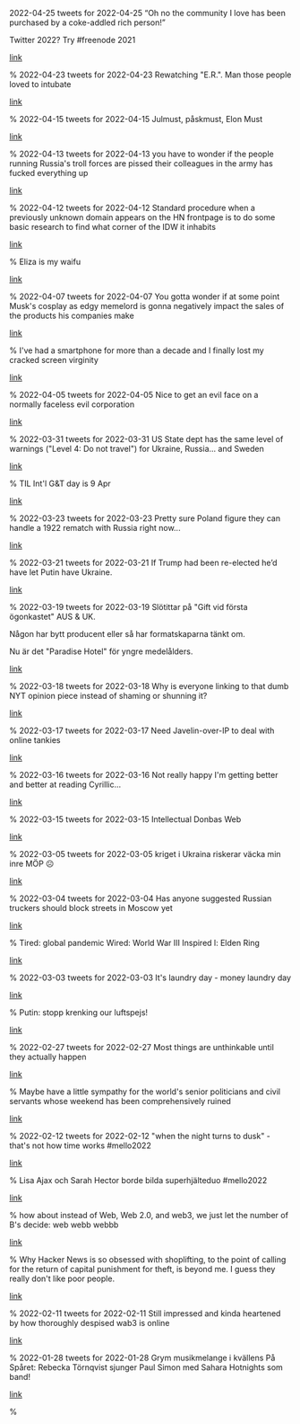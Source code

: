 2022-04-25 tweets for 2022-04-25
“Oh no the community I love has been purchased by a coke-addled rich person!”

Twitter 2022? Try #freenode 2021

<p class="twitter-permalink"><a href="https://twitter.com/gerikson/status/1518639878870908929">link</a><p>
%
2022-04-23 tweets for 2022-04-23
Rewatching "E.R.". Man those people loved to intubate

<p class="twitter-permalink"><a href="https://twitter.com/gerikson/status/1517887556179959810">link</a><p>
%
2022-04-15 tweets for 2022-04-15
Julmust, påskmust, Elon Must

<p class="twitter-permalink"><a href="https://twitter.com/gerikson/status/1515024404685758465">link</a><p>
%
2022-04-13 tweets for 2022-04-13
you have to wonder if the people running Russia's troll forces are pissed their colleagues in the army has fucked everything up

<p class="twitter-permalink"><a href="https://twitter.com/gerikson/status/1514221376575610882">link</a><p>
%
2022-04-12 tweets for 2022-04-12
Standard procedure when a previously unknown domain appears on the HN frontpage is to do some basic research to find what corner of the IDW it inhabits

<p class="twitter-permalink"><a href="https://twitter.com/gerikson/status/1513774491431841794">link</a><p>
%
Eliza is my waifu

<p class="twitter-permalink"><a href="https://twitter.com/gerikson/status/1513984175539380224">link</a><p>
%
2022-04-07 tweets for 2022-04-07
You gotta wonder if at some point Musk's cosplay as edgy memelord is gonna negatively impact the sales of the products his companies make

<p class="twitter-permalink"><a href="https://twitter.com/gerikson/status/1512032796998574088">link</a><p>
%
I've had a smartphone for more than a decade and I finally lost my cracked screen virginity

<p class="twitter-permalink"><a href="https://twitter.com/gerikson/status/1512130140238721024">link</a><p>
%
2022-04-05 tweets for 2022-04-05
Nice to get an evil face on a normally faceless evil corporation

<p class="twitter-permalink"><a href="https://twitter.com/gerikson/status/1511341562642501640">link</a><p>
%
2022-03-31 tweets for 2022-03-31
US State dept has the same level of warnings ("Level 4: Do not travel") for Ukraine, Russia... and Sweden

<p class="twitter-permalink"><a href="https://twitter.com/gerikson/status/1509451930715795461">link</a><p>
%
TIL Int'l G&amp;T day is 9 Apr

<p class="twitter-permalink"><a href="https://twitter.com/gerikson/status/1509453158984081410">link</a><p>
%
2022-03-23 tweets for 2022-03-23
Pretty sure Poland figure they can handle a 1922 rematch with Russia right now...

<p class="twitter-permalink"><a href="https://twitter.com/gerikson/status/1506605275326918662">link</a><p>
%
2022-03-21 tweets for 2022-03-21
If Trump had been re-elected he’d have let Putin have Ukraine.

<p class="twitter-permalink"><a href="https://twitter.com/gerikson/status/1505821629187825664">link</a><p>
%
2022-03-19 tweets for 2022-03-19
Slötittar på "Gift vid första ögonkastet" AUS &amp; UK. 

Någon har bytt producent eller så har formatskaparna tänkt om.

Nu är det "Paradise Hotel" för yngre medelålders.

<p class="twitter-permalink"><a href="https://twitter.com/gerikson/status/1505204665629167616">link</a><p>
%
2022-03-18 tweets for 2022-03-18
Why is everyone linking to that dumb NYT opinion piece instead of shaming or shunning it?

<p class="twitter-permalink"><a href="https://twitter.com/gerikson/status/1504821394579804173">link</a><p>
%
2022-03-17 tweets for 2022-03-17
Need Javelin-over-IP to deal with online tankies

<p class="twitter-permalink"><a href="https://twitter.com/gerikson/status/1504577685225361412">link</a><p>
%
2022-03-16 tweets for 2022-03-16
Not really happy I'm getting better and better at reading Cyrillic...

<p class="twitter-permalink"><a href="https://twitter.com/gerikson/status/1504086917909987340">link</a><p>
%
2022-03-15 tweets for 2022-03-15
Intellectual Donbas Web

<p class="twitter-permalink"><a href="https://twitter.com/gerikson/status/1503785041276641280">link</a><p>
%
2022-03-05 tweets for 2022-03-05
kriget i Ukraina riskerar väcka min inre MÖP ☹️

<p class="twitter-permalink"><a href="https://twitter.com/gerikson/status/1500229290973093895">link</a><p>
%
2022-03-04 tweets for 2022-03-04
Has anyone suggested Russian truckers should block streets in Moscow yet

<p class="twitter-permalink"><a href="https://twitter.com/gerikson/status/1499644726630301697">link</a><p>
%
Tired: global pandemic
Wired: World War III
Inspired l: Elden Ring

<p class="twitter-permalink"><a href="https://twitter.com/gerikson/status/1499816826544525312">link</a><p>
%
2022-03-03 tweets for 2022-03-03
It's laundry day - money laundry day

<p class="twitter-permalink"><a href="https://twitter.com/gerikson/status/1499280706190692360">link</a><p>
%
Putin: stopp krenking our luftspejs!

<p class="twitter-permalink"><a href="https://twitter.com/gerikson/status/1499428821774344192">link</a><p>
%
2022-02-27 tweets for 2022-02-27
Most things are unthinkable until they actually happen

<p class="twitter-permalink"><a href="https://twitter.com/gerikson/status/1497938808767238150">link</a><p>
%
Maybe have a little sympathy for the world's senior politicians and civil servants whose weekend has been comprehensively ruined

<p class="twitter-permalink"><a href="https://twitter.com/gerikson/status/1498060770332004361">link</a><p>
%
2022-02-12 tweets for 2022-02-12
"when the night turns to dusk" - that's not how time works #mello2022

<p class="twitter-permalink"><a href="https://twitter.com/gerikson/status/1492578093105651717">link</a><p>
%
Lisa Ajax och Sarah Hector borde bilda superhjälteduo #mello2022

<p class="twitter-permalink"><a href="https://twitter.com/gerikson/status/1492578447998210051">link</a><p>
%
how about instead of Web, Web 2.0, and web3, we just let the number of B's decide: web webb webbb

<p class="twitter-permalink"><a href="https://twitter.com/gerikson/status/1492579875164725248">link</a><p>
%
Why Hacker News is so obsessed with shoplifting, to the point of calling for the return of capital punishment for theft, is beyond me. I guess they really don't like poor people.

<p class="twitter-permalink"><a href="https://twitter.com/gerikson/status/1492601842613866496">link</a><p>
%
2022-02-11 tweets for 2022-02-11
Still impressed and kinda heartened by how thoroughly despised wab3 is online

<p class="twitter-permalink"><a href="https://twitter.com/gerikson/status/1492220635958894599">link</a><p>
%
2022-01-28 tweets for 2022-01-28
Grym musikmelange i kvällens På Spåret: Rebecka Törnqvist sjunger Paul Simon med Sahara Hotnights som band!

<p class="twitter-permalink"><a href="https://twitter.com/gerikson/status/1487153866437238797">link</a><p>
%
